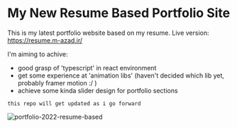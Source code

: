 # My New Resume Based Portfolio Site

This is my latest portfolio website based on my resume.
Live version: https://resume.m-azad.ir/

I'm aiming to achive:

- good grasp of 'typescript' in react environment
- get some experience at 'animation libs' (haven't decided which lib yet, probably framer motion :/ )
- achieve some kinda slider design for portfolio sections

`this repo will get updated as i go forward`

![portfolio-2022-resume-based](https://user-images.githubusercontent.com/19800339/157063206-dba79422-50d9-4daf-be69-c82fc3b7d340.png)

